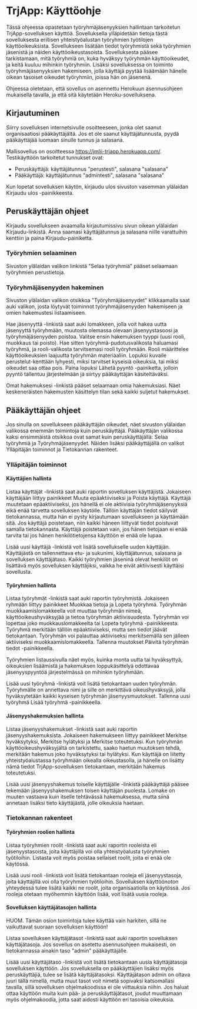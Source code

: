 # TrjApp: Käyttöohje

Tässä ohjeessa opastetaan työryhmäjäsenyyksien hallintaan tarkoitetun TrjApp-sovelluksen käyttöä. Sovelluksella ylläpidetään tietoja tästä sovelluksesta erillisen yhteistyöalustan työryhmien työtilojen käyttöoikeuksista. Sovellukseen lisätään tiedot työryhmistä sekä työryhmien jäsenistä ja näiden käyttöoikeustasoista. Sovelluksesta pääsee tarkistamaan, mitä työryhmiä on, kuka hyväksyy työryhmän käyttöoikeudet, ja keitä kuuluu mihinkin työryhmiin. Lisäksi sovelluksessa on toiminto työryhmäjäsenyyksien hakemiseen, jolla käyttäjä pyytää lisäämään hänelle oikean tasoiset oikeudet työryhmiin, joissa hän on jäsenenä. 

Ohjeessa oletetaan, että sovellus on asennettu Herokuun asennusohjeen mukaisella tavalla, ja että sitä käytetään Heroku-sovelluksena. 

## Kirjautuminen

Siirry sovelluksen internetsivulle osoitteeseen, jonka olet saanut organisaatiosi pääkäyttäjältä. Jos et ole saanut käyttäjätunnusta, pyydä pääkäyttäjää luomaan sinulle tunnus ja salasana. 

Mallisovellus on osoitteessa https://jmlii-trjapp.herokuapp.com/. Testikäyttöön tarkoitetut tunnukset ovat: 
* Peruskäyttäjä: käyttäjätunnus "perustesti", salasana "salasana"
* Pääkäyttäjä: käyttäjätunnus "admintesti", salasana "salasana"

Kun lopetat sovelluksen käytön, kirjaudu ulos sivuston vasemman ylälaidan Kirjaudu ulos -painikkeesta.

## Peruskäyttäjän ohjeet

Kirjaudu sovellukseen avaamalla kirjautumissivu sivun oikean ylälaidan Kirjaudu-linkistä. Anna saamasi käyttäjätunnus ja salasana niille varattuihin kenttiin ja paina Kirjaudu-painiketta.

### Työryhmien selaaminen
Sivuston ylälaidan valikon linkistä "Selaa työryhmiä" pääset selaamaan työryhmien perustietoja. 

### Työryhmäjäsenyyden hakeminen
Sivuston ylälaidan valikon otsikkoa "Työryhmäjäsenyydet" klikkaamalla saat auki valikon, josta löytyvät toiminnot työryhmäjäsenyyden hakemiseen ja omien hakemustesi listaamiseen.

Hae jäsenyyttä -linkistä saat auki lomakkeen, jolla voit hakea uutta jäsenyyttä työryhmään, muutosta olemassa olevaan jäsenyystasoosi ja työryhmäjäsenyyden poistoa. Valitse ensin hakemuksen tyyppi (uusi rooli, muokkaus tai poisto). Hae sitten työryhmä-pudotusvalikosta haluamasi työryhmä, ja rooli-valikosta tarvitsemasi rooli työryhmään. Rooli määrittelee käyttöoikeuksien laajuutta työryhmän materiaaliin. Lopuksi kuvaile perustelut-kenttään lyhyesti, miksi tarvitset kyseisiä oikeuksia, tai miksi oikeudet saa ottaa pois. Paina lopuksi Lähetä pyyntö -painiketta, jolloin pyyntö tallentuu järjestelmään ja siirtyy pääkäyttäjän käsiteltäväksi.

Omat hakemuksesi -linkistä pääset selaamaan omia hakemuksiasi. Näet keskeneräisten hakemusten käsittelyn tilan sekä kaikki suljetut hakemukset.



## Pääkäyttäjän ohjeet

Jos sinulla on sovellukseen pääkäyttäjän oikeudet, näet sivuston ylälaidan valikossa enemmän toimintoja kuin peruskäyttäjä. Pääkäyttäjän valikossa kaksi ensimmäistä otsikkoa ovat samat kuin peruskäyttäjällä: Selaa työryhmiä ja Työryhmäjäsenyydet. Näiden lisäksi pääkäyttäjällä on valikot Ylläpitäjän toiminnot ja Tietokannan rakenteet.

### Ylläpitäjän toiminnot

#### Käyttäjien hallinta

Listaa käyttäjät -linkistä saat auki raportin sovelluksen käyttäjistä. Jokaiseen käyttäjään liittyy painikkeet Muuta epäaktiiviseksi ja Poista käyttäjä. Käyttäjä muutetaan epäaktiiviseksi, jos hänellä ei ole aktiivisia työryhmäjäsenyyksiä eikä enää tarvetta sovelluksen käytölle. Tällöin käyttäjän tiedot säilyvät tietokannassa, mutta hän ei pysty kirjautumaan sovellukseen ja käyttämään sitä. Jos käyttäjä poistetaan, niin kaikki häneen liittyvät tiedot poistuvat samalla tietokannasta. Käyttäjä poistetaan vain, jos hänen tietojaan ei enää tarvita tai jos hänen henkilötietojensa käyttöön ei enää ole lupaa.

Lisää uusi käyttäjä -linkistä voit lisätä sovellukselle uuden käyttäjän. Käyttäjästä on tallennettava etu- ja sukunimi, käyttäjätunnus, salasana ja sovelluksen käyttäjätaso. Kaikki työryhmien jäseninä olevat henkilöt on lisättävä myös sovelluksen käyttäjiksi, vaikka he eivät aktiivisesti käyttäisi sovellusta.


#### Työryhmien hallinta

Listaa työryhmät -linkistä saat auki raportin työryhmistä. Jokaiseen ryhmään liittyy painikkeet Muokkaa tietoja ja Lopeta työryhmä. Työryhmän muokkaamislomakkeella voit muuttaa työryhmän nimeä, käyttöoikeushyväksyjää ja tietoa työryhmän aktiivisuudesta. Työryhmän voi lopettaa joko muokkauslomakkeelta tai Lopeta työryhmä -painikkeesta. Työryhmä merkitään tällöin epäaktiiviseksi, mutta sen tiedot jäävät tietokantaan. Työryhmän voi palauttaa aktiiviseksi merkitsemällä sen jälleen aktiiviseksi muokkaamislomakkeella. Tallenna muutokset Päivitä työryhmän tiedot -painikkeella.

Työryhmien listaussivulla näet myös, kuinka monta uutta tai hyväksyttyä, oikeuksien lisäämistä ja hakemuksen loppukäsittelyä odottavaa jäsenyyspyyntöä järjestelmässä on mihinkin työryhmään.

Lisää uusi työryhmä -linkistä voit lisätä tietokantaan uuden työryhmän. Työryhmälle on annettava nimi ja sille on merkittävä oikeushyväksyjä, jolla hyväksytetään kaikki kyseisen työryhmän jäsenyysmuutokset. Tallenna uusi työryhmä Lisää työryhmä -painikkeella.


#### Jäsenyyshakemuksien hallinta
 
Listaa jäsenyyshakemukset -linkistä saat auki raportin jäsenyyshakemuksista. Jokaiseen hakemukseen liittyy painikkeet Merkitse hyväksytyksi, Merkitse hylätyksi ja Merkitse toteutetuksi. Kun työryhmän käyttöoikeushyväksyjältä on tarkistettu, saako haetun muutoksen tehdä, merkitään hakemus joko hyväksytyksi tai hylätyksi. Kun käyttäjä on liitetty yhteistyöalustassa työryhmään oikealla oikeustasolla, ja hänelle on lisätty nämä tiedot TrjApp-sovelluksen tietokantaan, merkitään hakemus toteutetuksi.

Lisää uusi jäsenyyshakemus toiselle käyttäjälle -linkistä pääkäyttäjä pääsee tekemään jäsenyyshakemuksen toisen käyttäjän puolesta. Lomake on muuten vastaava kuin itselle tehtävässä hakemuksessa, mutta siinä annetaan lisäksi tieto käyttäjästä, jolle oikeuksia haetaan.


### Tietokannan rakenteet


#### Työryhmien roolien hallinta

Listaa työryhmien roolit -linkistä saat auki raportin rooleista eli jäsenyystasoista, joita käyttäjillä voi olla yhteistyöalusta työryhmien työtiloihin. Listasta voit myös poistaa sellaiset roolit, joita ei enää ole käytössä. 

Lisää uusi rooli -linkistä voit lisätä tietokantaan rooleja eli jäsenyystasoja, joita käyttäjillä voi olla työryhmien työtiloihin. Sovelluksen käyttöönoton yhteydessä tulee lisätä kaikki ne roolit, joita organisaatiolla on käytössä. Jos rooleja otetaan myöhemmin käyttöön lisää, voit lisätä uusia rooleja.



#### Sovelluksen käyttäjätasojen hallinta

HUOM. Tämän osion toimintoja tulee käyttää vain harkiten, sillä ne vaikuttavat suoraan sovelluksen käyttöön!

Listaa sovelluksen käyttäjätasot -linkistä saat auki raportin sovelluksen käyttäjätasoja. Jos sovellus on asetettu asennusohjeen mukaisesti, on tietokannassa ainakin taso "admin" pääkäyttäjälle. 

Lisää uusi käyttäjätaso -linkistä voit lisätä tietokantaan uusia käyttäjätasoja sovelluksen käyttöön. Jos sovelluksella on pääkäyttäjien lisäksi myös peruskäyttäjiä, tulee se lisätä käyttäjätasoksi. Käyttäjätason admin on oltava juuri tällä nimellä, mutta muut tasot voit nimetä sopivaksi katsomallasi tavalla, sillä sovelluksen ohjelmakoodissa ei ole viittauksia niihin. Jos haluat ottaa käyttöön muita kuin pää- ja peruskäyttäjätasot, joudut muuttamaan myös ohjelmakoodia, jotta saat aidosti käyttöön eri tasoisia oikeuksia.


